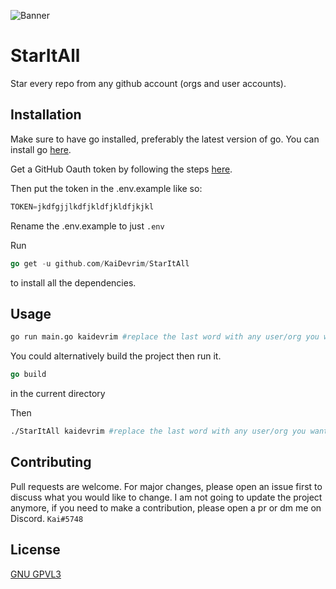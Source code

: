 ![Banner]()
# StarItAll

Star every repo from any github account (orgs and user accounts).

## Installation

Make sure to have go installed, preferably the latest version of go.
You can install go [here](https://golang.org/doc/install).

Get a GitHub Oauth token by following the steps [here](https://docs.github.com/en/github/authenticating-to-github/creating-a-personal-access-token).

Then put the token in the .env.example like so:

```go
TOKEN=jkdfgjjlkdfjkldfjkldfjkjkl
```

Rename the .env.example to just `.env`

Run

```go
go get -u github.com/KaiDevrim/StarItAll
```

to install all the dependencies.

## Usage

```bash
go run main.go kaidevrim #replace the last word with any user/org you want to star
```

You could alternatively build the project then run it.

```go
go build
```

in the current directory

Then

```bash
./StarItAll kaidevrim #replace the last word with any user/org you want to star
```

## Contributing

Pull requests are welcome. For major changes, please open an issue first to discuss what you would like to change.
I am not going to update the project anymore, if you need to make a contribution, please open a pr or dm me on Discord. `Kai#5748`

## License

[GNU GPVL3](https://choosealicense.com/licenses/gpl-3.0/)
